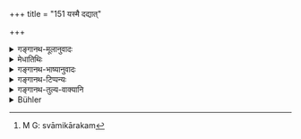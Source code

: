 +++
title = "151 यस्मै दद्यात्"

+++

<details><summary>गङ्गानथ-मूलानुवादः</summary>

Him to whom her father may give her,—or her brother with the father’s permission,—she shall attend upon as long as he lives, and shall not disregard him when he is dead.—(149).
</details>

<details><summary>मेधातिथिः</summary>

**भ्राता वानुमते पितुः** । यथैव पित्रानुज्ञातस्य भ्रातुर् दातृत्वम्, एवं पितुर् निरपेक्षस्यापि दातृत्वश्रुतौ भार्याया अनुमते सति दानं बोद्धव्यम् । सर्वत्र सहाधिकाराद् उभयोश् च दुहितरि स्वाम्यात् । असति पितरि मात्रापि देयेति नवमे दर्शितम् । मात्रापित्रोर् अपत्यं तन्निमित्तं च स्वाम्यम् इति युक्ता इतरेतरापेक्षा । **शुश्रूषेत** आराधयेत् । **संस्थितं च** मृतं च, **न लङ्घयेत्** । लङ्घनम् अतिक्रमणम् । न स्वातन्त्र्येणासीतेत्य् अर्थः । यथा जीवति भर्तरि तत्परवती एवं मृते ऽपि तदैव तत्परतन्त्रया भवितव्यम् । यत आह- "प्रदानं स्वाम्यकारकम्[^२७७]" (म्ध् ५.१५०) । यदैव पित्रा दत्ता तदैव पितुः स्वाम्यं निवर्तते। यस्मै दीयते तस्योत्पद्यते । अतश् च न विवाहकाल एव दानं प्राग् अपि विवाहाद् वरणकाले अस्ति दानं ॥ ५.१४९ ॥


[^२७७]:
     M G: svāmikārakam

_किमर्थस् तर्हि विवाहः ।_
</details>

<details><summary>गङ्गानथ-भाष्यानुवादः</summary>

‘*Or her brother with the father’s permission*’— Just as the brother is entitled to give away the girl only with the father’s permission, so also is the father entitled to give her away only with the consent of her mother, though the present text speaks of the father as if he were free to give her away without consulting anyone else. And the reason for this lies in the fact that in all things the husband and wife have joint title, and the daughter belongs to both the parents. In fact in Discourse IX it is pointed oat that if the father is not alive, the girl may be given away by the mother. The child is born of both parents, and on this rests their right over her; hence it is only right that both should consult each other.

‘*Attend upon*’—Serve.

‘*When he dead*, *she shall not disregard him*.’—‘Disregarding’ means
*not minding*. The meaning is that she should not behave as if she were
her own mistress; just as during her husband’s life-time she is dependent upon him, so after his death also, she should ever remain subservient to him. Since it has been declared that—‘the fact that she has been given away constitutes the ground of his ownership over her’,—as soon as the father gives away his daughter, his ownership over her ceases, and then comes into existence the ownership of the man to whom she is given away. This ‘giving away’ happens not only at the time of marriage, but even at the time at which the bridegroom is chosen.

“For what purpose then is the *marriage* performed?”

\[The answer is given in the next verse.\]
</details>

<details><summary>गङ्गानथ-टिप्पन्यः</summary>

(Verse 151 of others.)

This verse is quoted in *Varṣakriyākaumudī* (p. 579);—and in
*Smṛticandrikā* (Saṃskāra, p. 223), which says that the Father and the
Brother are the chief persons to give away a girl, and it does not
preclude others from giving her away.
</details>

<details><summary>गङ्गानथ-तुल्य-वाक्यानि</summary>

*Viṣṇu* (25.13-14).—‘To remain subject............ to her husband, in
her youth...... after the death of her husband, to preserve her
chastity, or to ascend the pile after him.’

*Do*. (25.17).—‘A good wife who perseveres in a chaste life after her
lord’s death will go to heaven like life-long students, even though she
has no son.’

*Yājñavalkya* (l.83).—(See above.)

*Do*. (1.75).—‘On the death of her husband, or while he is alive, if she
never approaches another man, she attains fame in this world and
rejoices in the company of the Goddess Umā.’
</details>

<details><summary>Bühler</summary>

151	Him to whom her father may give her, or her brother with the father's permission, she shall obey as long as he lives, and when he is dead, she must not insult (his memory).
</details>
